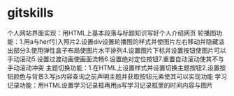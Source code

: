 # gitskills
个人网站界面实现：用HTML上基本段落与标题知识写好个人介绍网页
轮播图功能：1.用a与herf引入照片2.设置div设置轮播图的样式并使图片左右移动并隐藏溢出部分3.使用弹性盒子布局使图片水平排列4.设置图片下标并设置按钮使图片可以手动滚动5.设置过渡动画使画面流畅6.设置绝对定位按钮7.重置自动滚动使其不与手动滚动冲突
主题切换功能：1.在HTML上设置样式并设置切换主题按钮2.设置按钮颜色与背景3.写js内容查询之前声明主题并获取按钮元素使其可以实现功能
学习记录功能：用HTML设置学习记录框再用js写学习记录框里的时间内容与图片
